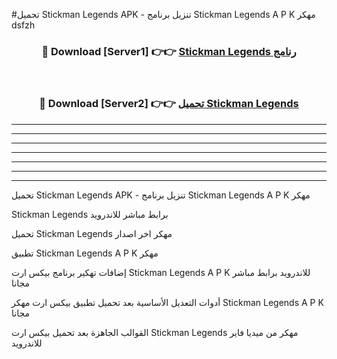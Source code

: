 #تحميل Stickman Legends  APK - تنزيل برنامج Stickman Legends  A P K مهكر dsfzh 



<div align="center">
<h3>🔴 Download [Server1] 👉👉 <a href="https://apkdownload10.web.app/?title=Stickman Legends ">Stickman Legends  رنامج</a></h3><br>

<h3>🔴 Download [Server2] 👉👉 <a href="https://apkdownload10.web.app/?title=Stickman Legends ">تحميل Stickman Legends  </a></h3>
</div>


----------------------------------------------------------

----------------------------------------------------------

----------------------------------------------------------

----------------------------------------------------------

----------------------------------------------------------

----------------------------------------------------------

----------------------------------------------------------

تحميل Stickman Legends  APK - تنزيل برنامج Stickman Legends  A P K مهكر

Stickman Legends  برابط مباشر للاندرويد

تحميل Stickman Legends  مهكر اخر اصدار

تطبيق Stickman Legends  A P K مهكر

إضافات تهكير برنامج بيكس ارت Stickman Legends  A P K للاندرويد برابط مباشر مجانا

أدوات التعديل الأساسية بعد تحميل تطبيق بيكس ارت مهكر Stickman Legends  A P K مجانا

القوالب الجاهزة بعد تحميل بيكس ارت Stickman Legends  مهكر من ميديا فاير للاندرويد


